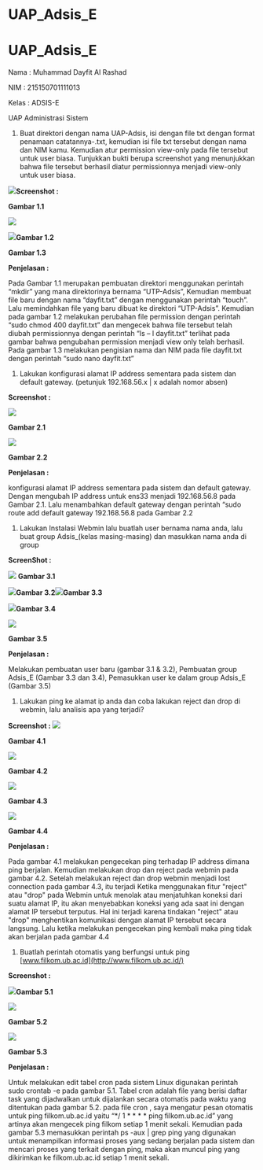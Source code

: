 # UAP_Adsis_E
# UAP_Adsis_E
Nama		: Muhammad Dayfit Al Rashad

NIM		: 215150701111013

Kelas		: ADSIS-E

UAP Administrasi Sistem

1. Buat direktori dengan nama UAP-Adsis, isi dengan file txt dengan format penamaan catatannya-<nama kamu>.txt, kemudian isi file txt tersebut dengan nama dan NIM kamu. Kemudian atur permission view-only pada file tersebut untuk user biasa. Tunjukkan bukti berupa screenshot yang menunjukkan bahwa file tersebut berhasil diatur permissionnya menjadi view-only untuk user biasa.

![](Aspose.Words.65a08ee3-505f-40ad-9f84-f665dc6dd402.001.png)**Screenshot :** 

**Gambar 1.1**

![](Aspose.Words.65a08ee3-505f-40ad-9f84-f665dc6dd402.002.png)

![](Aspose.Words.65a08ee3-505f-40ad-9f84-f665dc6dd402.003.png)**Gambar 1.2**

**Gambar 1.3**


**Penjelasan :** 

Pada Gambar 1.1 merupakan pembuatan direktori menggunakan perintah “mkdir” yang mana direktorinya bernama “UTP-Adsis”, Kemudian membuat file baru dengan nama “dayfit.txt” dengan menggunakan perintah “touch”. Lalu memindahkan file yang baru dibuat  ke direktori “UTP-Adsis”. Kemudian pada gambar 1.2 melakukan perubahan file permission dengan perintah “sudo chmod 400 dayfit.txt” dan mengecek  bahwa file tersebut telah diubah permissionnya dengan perintah “ls – l dayfit.txt” terlihat pada gambar bahwa pengubahan permission menjadi view only telah berhasil. Pada gambar 1.3 melakukan  pengisian  nama dan NIM pada file dayfit.txt dengan perintah “sudo nano dayfit.txt”


1. Lakukan konfigurasi alamat IP address sementara pada sistem dan default gateway. (petunjuk 192.168.56.x | x adalah nomor absen)

**Screenshot :**

![](Aspose.Words.65a08ee3-505f-40ad-9f84-f665dc6dd402.004.png)

**Gambar 2.1**

![](Aspose.Words.65a08ee3-505f-40ad-9f84-f665dc6dd402.005.png)

**Gambar 2.2**

**Penjelasan :**

konfigurasi alamat IP address sementara pada sistem dan default gateway. Dengan mengubah IP address untuk ens33 menjadi  192.168.56.8 pada Gambar 2.1. Lalu menambahkan default gateway dengan perintah “sudo route add default gateway 192.168.56.8 pada Gambar 2.2

1. Lakukan Instalasi Webmin lalu buatlah user bernama nama anda, lalu buat group Adsis\_(kelas masing-masing) dan masukkan nama anda di group

**ScreenShot :**

![](Aspose.Words.65a08ee3-505f-40ad-9f84-f665dc6dd402.006.png)
**Gambar 3.1**

![](Aspose.Words.65a08ee3-505f-40ad-9f84-f665dc6dd402.007.png)**Gambar 3.2![](Aspose.Words.65a08ee3-505f-40ad-9f84-f665dc6dd402.008.png)Gambar 3.3**



![](Aspose.Words.65a08ee3-505f-40ad-9f84-f665dc6dd402.009.png)**Gambar 3.4**




![](Aspose.Words.65a08ee3-505f-40ad-9f84-f665dc6dd402.010.png)

**Gambar 3.5**

**Penjelasan :**

Melakukan pembuatan user baru  (gambar 3.1 & 3.2), Pembuatan group Adsis\_E (Gambar 3.3 dan 3.4), Pemasukkan user ke dalam group Adsis\_E (Gambar 3.5) 

1. Lakukan ping ke alamat ip anda dan coba lakukan reject dan drop di webmin, lalu analisis apa yang terjadi?

**Screenshot :** ![](Aspose.Words.65a08ee3-505f-40ad-9f84-f665dc6dd402.011.png)

**Gambar 4.1**

![](Aspose.Words.65a08ee3-505f-40ad-9f84-f665dc6dd402.012.png)

**Gambar 4.2**

![](Aspose.Words.65a08ee3-505f-40ad-9f84-f665dc6dd402.013.png)

**Gambar 4.3**

![](Aspose.Words.65a08ee3-505f-40ad-9f84-f665dc6dd402.014.png)

**Gambar 4.4**

**Penjelasan :**

Pada gambar 4.1 melakukan pengecekan ping terhadap IP address dimana ping berjalan. Kemudian melakukan drop dan reject pada webmin pada gambar 4.2. Setelah melakukan reject dan drop webmin menjadi lost connection pada gambar 4.3, itu terjadi Ketika menggunakan fitur "reject" atau "drop" pada Webmin untuk menolak atau menjatuhkan koneksi dari suatu alamat IP, itu akan menyebabkan koneksi yang ada saat ini dengan alamat IP tersebut terputus. Hal ini terjadi karena tindakan "reject" atau "drop" menghentikan komunikasi dengan alamat IP tersebut secara langsung. Lalu ketika melakukan pengecekan ping kembali maka ping tidak akan berjalan pada gambar 4.4
























1. Buatlah perintah otomatis yang berfungsi untuk ping [www.filkom.ub.ac.id](http://www.filkom.ub.ac.id/)

**Screenshot :**


![](Aspose.Words.65a08ee3-505f-40ad-9f84-f665dc6dd402.015.png)**Gambar 5.1**

![](Aspose.Words.65a08ee3-505f-40ad-9f84-f665dc6dd402.016.png)

**Gambar 5.2**


![](Aspose.Words.65a08ee3-505f-40ad-9f84-f665dc6dd402.017.png)





















**Gambar 5.3**


**Penjelasan :**

Untuk melakukan edit  tabel cron pada sistem Linux digunakan perintah sudo crontab -e pada gambar 5.1. Tabel cron adalah file yang berisi daftar task yang dijadwalkan untuk dijalankan secara otomatis pada waktu yang ditentukan pada gambar 5.2. pada file cron , saya mengatur pesan otomatis untuk ping filkom.ub.ac.id yaitu “\*/ 1 \* \* \* \* ping filkom.ub.ac.id” yang artinya akan mengecek ping filkom setiap 1 menit sekali. Kemudian pada gambar 5.3 memasukkan perintah ps -aux | grep ping yang  digunakan untuk menampilkan informasi proses yang sedang berjalan pada sistem dan mencari proses yang terkait dengan ping, maka akan muncul ping yang dikirimkan ke filkom.ub.ac.id setiap 1 menit sekali.
